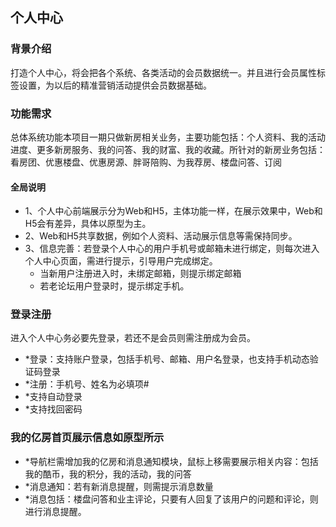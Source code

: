 ## 个人中心### 背景介绍打造个人中心，将会把各个系统、各类活动的会员数据统一。并且进行会员属性标签设置，为以后的精准营销活动提供会员数据基础。### 功能需求总体系统功能本项目一期只做新房相关业务，主要功能包括：个人资料、我的活动进度、更多新房服务、我的问答、我的财富、我的收藏。所针对的新房业务包括：看房团、优惠楼盘、优惠房源、胖哥陪购、为我荐房、楼盘问答、订阅#### 全局说明- 1、个人中心前端展示分为Web和H5，主体功能一样，在展示效果中，Web和H5会有差异，具体以原型为主。- 2、Web和H5共享数据，例如个人资料、活动展示信息等需保持同步。- 3、信息完善：若登录个人中心的用户手机号或邮箱未进行绑定，则每次进入个人中心页面，需进行提示，引导用户完成绑定。    - 当新用户注册进入时，未绑定邮箱，则提示绑定邮箱    - 若老论坛用户登录时，提示绑定手机。### 登录注册	进入个人中心务必要先登录，若还不是会员则需注册成为会员。- *登录：支持账户登录，包括手机号、邮箱、用户名登录，也支持手机动态验证码登录- *注册：手机号、姓名为必填项#- *支持自动登录- *支持找回密码### 我的亿房首页展示信息如原型所示- *导航栏需增加我的亿房和消息通知模块，鼠标上移需要展示相关内容：包括我的酷币，我的积分，我的活动，我的问答- *消息通知：若有新消息提醒，则需提示消息数量- *消息包括：楼盘问答和业主评论，只要有人回复了该用户的问题和评论，则进行消息提醒。